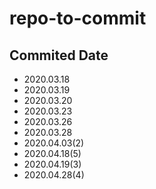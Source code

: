 # repo-to-commit

## Commited Date
- 2020.03.18
- 2020.03.19
- 2020.03.20
- 2020.03.23
- 2020.03.26
- 2020.03.28
- 2020.04.03(2)
- 2020.04.18(5)
- 2020.04.19(3)
- 2020.04.28(4)
